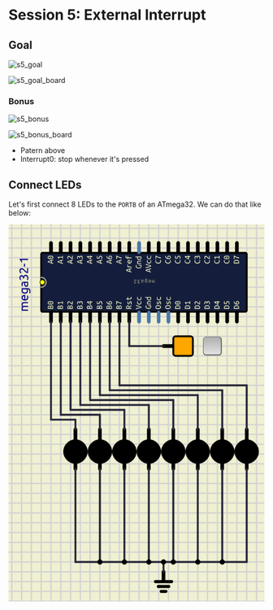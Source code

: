 # Session 5: External Interrupt

## Goal

![s5_goal](figures/s5_goal.gif)

![s5_goal_board](figures/s5_goal_board.gif)

### Bonus

![s5_bonus](figures/s5_bonus.gif)

![s5_bonus_board](figures/s5_bonus_board.gif)

* Patern above
* Interrupt0: stop whenever it's pressed

## Connect LEDs

Let's first connect 8 LEDs to the `PORTB` of an ATmega32.
We can do that like below:

![s5_connecting_leds](figures/s5_connecting_leds.png)
